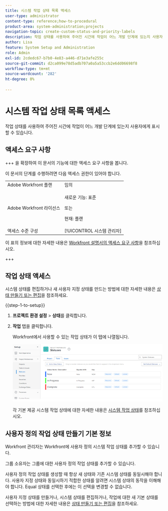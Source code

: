 ```yaml
---
title: 시스템 작업 상태 목록 액세스
user-type: administrator
content-type: reference;how-to-procedural
product-area: system-administration;projects
navigation-topic: create-custom-status-and-priority-labels
description: 작업 상태를 사용하여 주어진 시간에 작업이 어느 개발 단계에 있는지 사용자에게 표시할 수 있습니다.
author: Lisa
feature: System Setup and Administration
role: Admin
exl-id: 2cdedc67-b7b0-4e83-a446-d71e3afe255c
source-git-commit: d2ca099e78d5adb707a0a5a53ccb2e6dd06698f8
workflow-type: tm+mt
source-wordcount: '282'
ht-degree: 0%

---
```


# 시스템 작업 상태 목록 액세스

작업 상태를 사용하여 주어진 시간에 작업이 어느 개발 단계에 있는지 사용자에게 표시할 수 있습니다.

## 액세스 요구 사항

+++ 을 확장하여 이 문서의 기능에 대한 액세스 요구 사항을 봅니다.

이 문서의 단계를 수행하려면 다음 액세스 권한이 있어야 합니다.

<table style="table-layout:auto"> 
 <col> 
 <col> 
 <tbody> 
  <tr> 
   <td role="rowheader">Adobe Workfront 플랜</td> 
   <td>임의</td> 
  </tr> 
  <tr> 
  <tr> 
   <td role="rowheader">Adobe Workfront 라이선스</td> 
   <td><p>새로운 기능: 표준</p>
       <p>또는</p>
       <p>현재: 플랜</p></td>
  </tr> 
  </tr> 
  <tr> 
   <td role="rowheader">액세스 수준 구성</td> 
   <td>[!UICONTROL 시스템 관리자]</td>
  </tr> 
 </tbody> 
</table>

이 표의 정보에 대한 자세한 내용은 [Workfront 설명서의 액세스 요구 사항](/help/quicksilver/administration-and-setup/add-users/access-levels-and-object-permissions/access-level-requirements-in-documentation.md)을 참조하십시오.

+++

## 작업 상태 액세스

시스템 상태를 편집하거나 새 사용자 지정 상태를 만드는 방법에 대한 자세한 내용은 [상태 만들기 또는 편집](../../../administration-and-setup/customize-workfront/creating-custom-status-and-priority-labels/create-or-edit-a-status.md)을 참조하세요.

{{step-1-to-setup}}

1. **프로젝트 환경 설정** > **상태**&#x200B;를 클릭합니다.

1. **작업** 탭을 클릭합니다.

   Workfront에서 사용할 수 있는 작업 상태가 이 탭에 나열됩니다.

   ![작업 상태](assets/task-status.png)

   각 기본 제공 시스템 작업 상태에 대한 자세한 내용은 [시스템 작업 상태](../../../administration-and-setup/customize-workfront/creating-custom-status-and-priority-labels/system-task-statuses.md)를 참조하십시오.

## 사용자 정의 작업 상태 만들기 기본 정보

Workfront 관리자는 Workfront에 사용자 정의 시스템 작업 상태를 추가할 수 있습니다.

그룹 소유자는 그룹에 대한 사용자 정의 작업 상태를 추가할 수 있습니다.

사용자 정의 작업 상태를 생성할 때 항상 새 상태와 기존 시스템 상태를 동일시해야 합니다. 사용자 지정 상태와 동일시하기 적합한 상태를 알려면 시스템 상태의 동작을 이해해야 합니다. Equal 상태를 선택한 후에는 이 선택을 변경할 수 없습니다.

사용자 지정 상태를 만들거나, 시스템 상태를 편집하거나, 작업에 대한 새 기본 상태를 선택하는 방법에 대한 자세한 내용은 [상태 만들기 또는 편집](../../../administration-and-setup/customize-workfront/creating-custom-status-and-priority-labels/create-or-edit-a-status.md)을 참조하세요.
